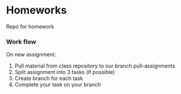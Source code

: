 # Homeworks
Repo for homework

### Work flow

On new assignment:

1. Pull material from class repository to our branch pull-assignments
2. Split assignment into 3 tasks (if possible)
3. Create branch for each task
4. Complete your task on your branch  
